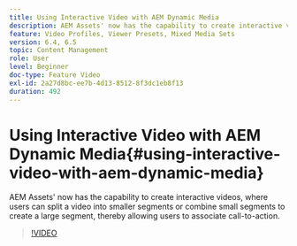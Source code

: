 ```yaml
---
title: Using Interactive Video with AEM Dynamic Media
description: AEM Assets' now has the capability to create interactive videos, where users can split a video into smaller segments or combine small segments to create a large segment, thereby allowing users to associate call-to-action.
feature: Video Profiles, Viewer Presets, Mixed Media Sets
version: 6.4, 6.5
topic: Content Management
role: User
level: Beginner
doc-type: Feature Video
exl-id: 2a27d8bc-ee7b-4d13-8512-8f3dc1eb8f13
duration: 492
---
```

# Using Interactive Video with AEM Dynamic Media{#using-interactive-video-with-aem-dynamic-media}

AEM Assets' now has the capability to create interactive videos, where users can split a video into smaller segments or combine small segments to create a large segment, thereby allowing users to associate call-to-action.

>[!VIDEO](https://video.tv.adobe.com/v/16516?quality=12&learn=on)
